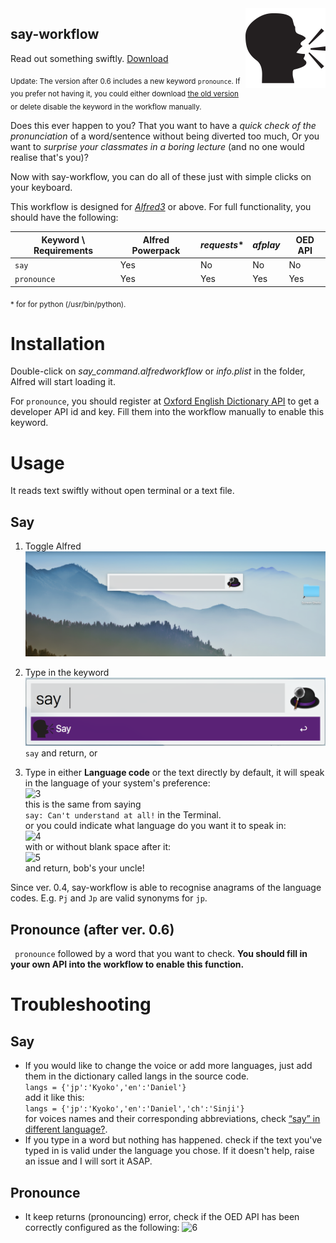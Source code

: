 <img src="./raw/icon.png" width:auto height=128pt align="right" />

say-workflow
---
Read out something swiftly. [Download](https://github.com/BaksiLi/AlfredWorkflows/blob/master/workflows/say_command.alfredworkflow?raw=true)

<sub>Update: The version after 0.6 includes a new keyword `pronounce`. If you prefer not having it, you could either download [the old version](https://github.com/BaksiLi/AlfredWorkflows/blob/master/workflows/say_command_0.5.alfredworkflow?raw=true) or delete disable the keyword in the workflow manually.</sub>

Does this ever happen to you?
That you want to have a *quick check of the pronunciation* of a word/sentence without being diverted too much,
Or you want to *surprise your classmates in a boring lecture* (and no one would realise that's you)?

Now with say-workflow, you can do all of these just with simple clicks on your keyboard.

This workflow is designed for [*Alfred3*](http://alfredapp.com) or above. For full functionality, you should have the following:

Keyword \ Requirements | Alfred Powerpack | *requests*\* | *afplay* | OED API
----- | ----- | ----- | ----- | -----
`say` | Yes | No | No | No
`pronounce` | Yes | Yes | Yes | Yes

<sub>* for for python (/usr/bin/python).</sub>

# Installation
Double-click on *say_command.alfredworkflow* or *info.plist* in the folder, Alfred will start loading it.

For `pronounce`, you should register at [Oxford English Dictionary API](https://developer.oxforddictionaries.com/) to get a developer API id and key. Fill them into the workflow manually to enable this keyword.

# Usage
It reads text swiftly without open terminal or a text file. 
## Say
1. Toggle Alfred
  ![1](./pics/1.png)

1. Type in the keyword
  ![2](./pics/2.png)  
  ```say``` and return, or
    
1. Type in either **Language code** or the text directly
  by default, it will speak in the language of your system's preference:  
  ![3](./pics/3.png)  
  this is the same from saying  
  `say: Can't understand at all!` in the Terminal.  
  or you could indicate what language do you want it to speak in:  
  ![4](./pics/4.png)  
  with or without blank space after it:  
  ![5](./pics/5.png)  
  and return, bob's your uncle!

Since ver. 0.4, say-workflow is able to recognise anagrams of the language codes. E.g. `Pj` and `Jp` are valid synonyms for `jp`. 

## Pronounce (after ver. 0.6)
  ``` pronounce``` followed by a word that you want to check. **You should fill in your own API into the workflow to enable this function.**

# Troubleshooting
## Say
- If you would like to change the voice or add more languages, just add them in the dictionary called langs in the source code.  
```langs = {'jp':'Kyoko','en':'Daniel'}```  
add it like this:  
```langs = {'jp':'Kyoko','en':'Daniel','ch':'Sinji'}```  
for voices names and their corresponding abbreviations, check [“say” in different language?](https://apple.stackexchange.com/questions/3454/say-in-different-language).
- If you type in a word but nothing has happened.
check if the text you've typed in is valid under the language you chose. If it doesn't help, raise an issue and I will sort it ASAP.
## Pronounce
- It keep returns (pronouncing) error, check if the OED API has been correctly configured as the following: ![6](./pics/6.png)


